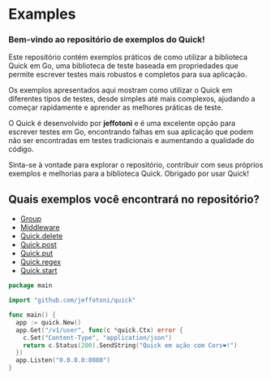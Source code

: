 # Examples

### **Bem-vindo ao repositório de exemplos do Quick!**

Este repositório contém exemplos práticos de como utilizar a biblioteca Quick em Go, uma biblioteca de teste baseada em propriedades que permite escrever testes mais robustos e completos para sua aplicação.

Os exemplos apresentados aqui mostram como utilizar o Quick em diferentes tipos de testes, desde simples até mais complexos, ajudando a começar rapidamente e aprender as melhores práticas de teste.

O Quick é desenvolvido por **jeffotoni** e é uma excelente opção para escrever testes em Go, encontrando falhas em sua aplicação que podem não ser encontradas em testes tradicionais e aumentando a qualidade do código.

Sinta-se à vontade para explorar o repositório, contribuir com seus próprios exemplos e melhorias para a biblioteca Quick. Obrigado por usar Quick!

## Quais exemplos você encontrará no repositório?

  * [Group](/group/)
  * [Middleware](/middleware/)
  * [Quick.delete](quick.delete/)
  * [Quick.post](quick.post/)
  * [Quick.put](quick.put/)
  * [Quick.regex](quick.regex/)
  * [Quick.start](quick.start/)

```go
package main

import "github.com/jeffotoni/quick"

func main() {
  app := quick.New()
  app.Get("/v1/user", func(c *quick.Ctx) error {
    c.Set("Content-Type", "application/json")
    return c.Status(200).SendString("Quick em ação com Cors❤️!")
  })
  app.Listen("0.0.0.0:8080")
}

```
